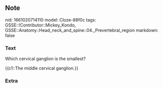 ## Note
nid: 1661020714110
model: Cloze-88f0c
tags: GSSE::!Contributor::Mickey_Kondo, GSSE::Anatomy::Head_neck_and_spine::04._Prevertebral_region
markdown: false

### Text
Which cervical ganglion is the smallest?
<div>
  {{c1::The middle cervical ganglion.}}
</div>

### Extra


